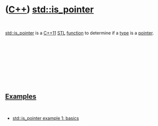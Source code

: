 
 

 

 

 

 

([C++](Cpp.md)) [std::is\_pointer](CppStdIs_pointer.md)
=========================================================

 

[std::is\_pointer](CppStdIs_pointer.md) is a [C++11](Cpp11.md)
[STL](CppStl.md) [function](CppFunction.md) to determine if a
[type](CppDataType.md) is a [pointer](CppPointer.md).

 

 

 

 

 

[Examples](CppExample.md)
--------------------------

 

-   [std::is\_pointer example 1: basics](CppStdIs_pointerExample1.md)

 

 

 

 

 

 

